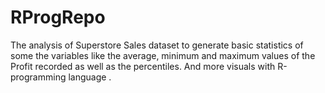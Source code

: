 # RProgRepo
The analysis of Superstore Sales dataset to generate basic statistics of some the variables like the average, minimum and maximum values of  the Profit recorded as well as the percentiles.
And more visuals with R-programming language .
